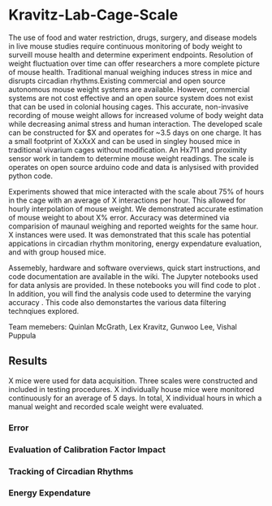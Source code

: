 # Kravitz-Lab-Cage-Scale
  The use of food and water restriction, drugs, surgery, and disease models in live mouse studies require continuous monitoring of body weight to surveill mouse health and determine experiment endpoints. Resolution of weight fluctuation over time can offer researchers a more complete picture of mouse health. Traditional manual weighing induces stress in mice and disrupts circadian rhythms.Existing commercial and open source autonomous mouse weight systems are available. However, commercial systems are not cost effective and an open source system does not exist that can be used in colonial housing cages. 
  This accurate, non-invasive recording of mouse weight allows for increased volume of body weight data while decreasing animal stress and human interaction. The developed scale can be constructed for $X and operates for ~3.5 days on one charge. It has a small footprint of XxXxX and can be used in singley housed mice in traditional vivarium cages without modification. An Hx711 and proximity sensor work in tandem to determine mouse weight readings. The scale is operates on open source arduino code and data is anlysised with provided python code. 

  Experiments showed that mice interacted with the scale about 75% of hours in the cage with an average of X interactions per hour. This allowed for hourly interpolation of mouse weight. We demonstrated accurate estimation of mouse weight to about X% error. Accuracy was determined via comparision of maunaul weighing and reported weights for the same hour. X instances were used. It was demonstrated that this scale has potential appications in circadian rhythm monitoring, energy expendature evaluation, and with group housed mice.  

  Assemebly, hardware and software overviews, quick start instructions, and code documentation are available in the wiki. 
The Jupyter notebooks used for data anlysis are provided. In these notebooks you will find code to plot . In addition, you will find the analysis code used to determine the varying accuracy . This code also demonstartes the various data filtering technqiues explored. 

Team memebers: Quinlan McGrath, Lex Kravitz, Gunwoo Lee, Vishal Puppula 

## Results
X mice were used for data acquisition. Three scales were constructed and included in testing procedures. X individually house mice were monitored continuously for an average of 5 days. In total, X individual hours in which a manual weight and recorded scale weight were evaluated. 

### Error 


### Evaluation of Calibration Factor Impact 


### Tracking of Circadian Rhythms 


### Energy Expendature 
